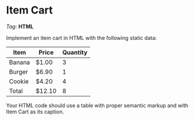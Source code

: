 # Item Cart

_Tag_: **HTML**

Implement an item cart in HTML with the following static data:

| Item   | Price  | Quantity |
| ------ | ------ | -------- |
| Banana | $1.00  | 3        |
| Burger | $6.90  | 1        |
| Cookie | $4.20  | 4        |
| Total  | $12.10 | 8        |

Your HTML code should use a table with proper semantic markup and with Item Cart as its caption.
